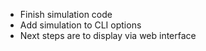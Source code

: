 - Finish simulation code
- Add simulation to CLI options
- Next steps are to display via web interface
